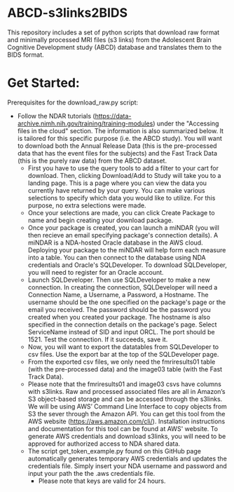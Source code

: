 # ABCD-s3links2BIDS
This repository includes a set of python scripts that download raw format and minimally processed MRI files (s3 links) from the Adolescent Brain Cognitive Development study (ABCD) database and translates them to the BIDS format.
# Get Started:
Prerequisites for the download_raw.py script:
- Follow the NDAR tutorials (https://data-archive.nimh.nih.gov/training/training-modules) under the "Accessing files in the cloud" section. The information is also summarized below. It is tailored for this specific purpose (i.e. the ABCD study). You will want to download both the Annual Release Data (this is the pre-processed data that has the event files for the subjects) and the Fast Track Data (this is the purely raw data) from the ABCD dataset.
  - First you have to use the query tools to add a filter to your cart for download. Then, clicking Download/Add to Study will take you to a landing page. This is a page where you can view the data you currently have returned by your query. You can make various selections to specify which data you would like to utilize. For this purpose, no extra selections were made.
  - Once your selections are made, you can click Create Package to name and begin creating your download package.
  - Once your package is created, you can launch a miNDAR (you will then recieve an email specifying package's connection details). A miNDAR is a NDA-hosted Oracle database in the AWS cloud. Deploying your package to the miNDAR will help form each measure into a table. You can then connect to the database using NDA credentials and Oracle's SQLDeveloper. To download SQLDeveloper, you will need to register for an Oracle account.
  - Launch SQLDeveloper. Then use SQLDeveloper to make a new connection. In creating the connection, SQLDeveloper will need a Connection Name, a Username, a Password, a Hostname. The username should be the one specified on the package's page or the email you received. The password should be the password you created when you created your package. The hostname is also specified in the connection details on the package's page. Select ServiceName instead of SID and input ORCL. The port should be 1521. Test the connection. If it succeeds, save it.
  - Now, you will want to export the datatables from SQLDeveloper to csv files. Use the export bar at the top of the SQLDeveloper page.
  - From the exported csv files, we only need the fmriresults01 table (with the pre-processed data) and the image03 table (with the Fast Track Data).
  - Please note that the fmriresults01 and image03 csvs have columns with s3links. Raw and processed associated files are all in Amazon’s S3 object-based storage and can be accessed through the s3links. We will be using AWS’ Command Line Interface to copy objects from S3 the sever through the Amazon API. You can get this tool from the AWS website (https://aws.amazon.com/cli/). Installation instructions and documentation for this tool can be found at AWS' website. To generate AWS credentials and download s3links, you will need to be approved for authorized access to NDA shared data.
  - The script get_token_example.py found on this GitHub page automatically generates temporary AWS credentials and updates the credentials file. Simply insert your NDA username and password and input your path the the .aws credentials file.
    - Please note that keys are valid for 24 hours.
